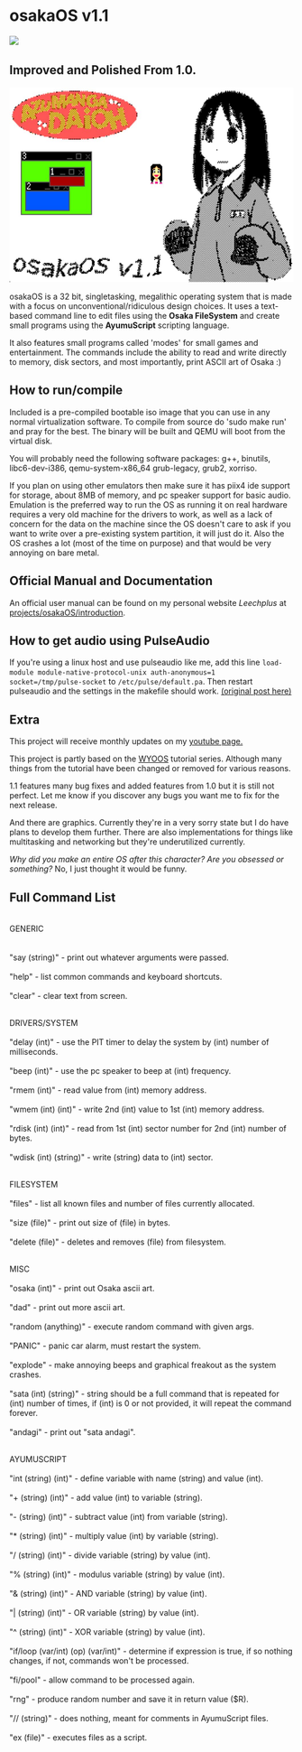 # osakaOS v1.1
![](cube.gif)

<h2>Improved and Polished From 1.0.</h2>

<img src="desktop.jpg" width=600px>
<br>

osakaOS is a 32 bit, singletasking, megalithic operating system that is made with a focus on unconventional/ridiculous design choices. It uses a text-based command line to edit files using the <b>Osaka FileSystem</b> and create small programs using the <b>AyumuScript</b> scripting language. 

It also features small programs called 'modes' for small games and entertainment. The commands include the ability to read and write directly to memory, disk sectors, and most importantly, print ASCII art of Osaka :)


<h2>How to run/compile</h2>

Included is a pre-compiled bootable iso image that you can use in any normal virtualization software.
To compile from source do 'sudo make run' and pray for the best. The binary will be built and QEMU will boot from the virtual disk.

You will probably need the following software packages: g++, binutils, libc6-dev-i386, qemu-system-x86_64 grub-legacy, grub2, xorriso.

If you plan on using other emulators then make sure it has piix4 ide support for storage, about 8MB of memory, and pc speaker support for basic audio. Emulation is the preferred way to run the OS as running it on real hardware requires a very old machine for the drivers to work, as well as a lack of concern for the data on the machine since the OS doesn't care to ask if you want to write over a pre-existing system partition, it will just do it. Also the OS crashes a lot (most of the time on purpose) and that would be very annoying on bare metal.

<h2>Official Manual and Documentation</h2>

An official user manual can be found on my personal website <i>Leechplus</i> at <a href="https://leechplus.neocities.org/projects/osakaOS/introduction">projects/osakaOS/introduction</a>.

<h2>How to get audio using PulseAudio</h2>

If you're using a linux host and use pulseaudio like me, add this line <code>load-module module-native-protocol-unix auth-anonymous=1 socket=/tmp/pulse-socket</code>
to <code>/etc/pulse/default.pa</code>. Then restart pulseaudio and the settings in the makefile should work. <a href="https://stackoverflow.com/questions/59988019/emulator-pulseaudio-access-denied">(original post here)</a>

<h2>Extra</h2>

This project will receive monthly updates on my <a href="https://www.youtube.com/@dpacarana">youtube page.</a>

This project is partly based on the <a href="https://github.com/AlgorithMan-de/wyoos">WYOOS</a> tutorial series. Although many things from the tutorial have been changed or removed for various reasons.

1.1 features many bug fixes and added features from 1.0 but it is still not perfect. Let me know if you discover any bugs you want me to fix for the next release.

And there are graphics. Currently they're in a very sorry state but I do have plans to develop them further. There are also implementations for things like multitasking and networking but they're underutilized currently.

<i>Why did you make an entire OS after this character? Are you obsessed or something?</i>
No, I just thought it would be funny.


<h2>Full Command List</h2>

<br>GENERIC</br>  
<br>"say (string)"   - print out whatever arguments were passed.</br> 
<br>"help"           - list common commands and keyboard shortcuts.</br>
<br>"clear"          - clear text from screen.</br>

<br>DRIVERS/SYSTEM</br>
<br>"delay (int)"          - use the PIT timer to delay the system by (int) number of milliseconds.</br>
<br>"beep (int)"           - use the pc speaker to beep at (int) frequency.</br>
<br>"rmem (int)"           - read value from (int) memory address.</br>
<br>"wmem (int) (int)"     - write 2nd (int) value to 1st (int) memory address.</br>
<br>"rdisk (int) (int)"    - read from 1st (int) sector number for 2nd (int) number of bytes.</br>
<br>"wdisk (int) (string)" - write (string) data to (int) sector.</br>

<br>FILESYSTEM</br>
<br>"files"         - list all known files and number of files currently allocated.</br>
<br>"size (file)"   - print out size of (file) in bytes.</br>
<br>"delete (file)" - deletes and removes (file) from filesystem.</br>

<br>MISC</br>
<br>"osaka (int)"         - print out Osaka ascii art.</br>
<br>"dad"                 - print out more ascii art.</br>
<br>"random (anything)"   - execute random command with given args.</br>
<br>"PANIC"               - panic car alarm, must restart the system.</br>
<br>"explode"             - make annoying beeps and graphical freakout as the system crashes.</br>
<br>"sata (int) (string)" - string should be a full command that is repeated for (int) number of times, if (int) is 0 or not provided, it will repeat the command forever.</br>
<br>"andagi"              - print out "sata andagi".</br>

<br>AYUMUSCRIPT</br>
<br>"int (string) (int)"               - define variable with name (string) and value (int).</br>
<br>"+ (string) (int)"                 - add value (int) to variable (string).</br>
<br>"- (string) (int)"                 - subtract value (int) from variable (string).</br>
<br>"* (string) (int)"                 - multiply value (int) by variable (string).</br>
<br>"/ (string) (int)"                 - divide variable (string) by value (int).</br>
<br>"% (string) (int)"                 - modulus variable (string) by value (int).</br>
<br>"& (string) (int)"                 - AND variable (string) by value (int).</br>
<br>"| (string) (int)"                 - OR variable (string) by value (int).</br>
<br>"^ (string) (int)"                 - XOR variable (string) by value (int).</br>
<br>"if/loop (var/int) (op) (var/int)" - determine if expression is true, if so nothing changes, if not, commands won't be processed.</br>
<br>"fi/pool"                          - allow command to be processed again.</br>
<br>"rng"                              - produce random number and save it in return value ($R).</br>
<br>"// (string)"                      - does nothing, meant for comments in AyumuScript files.</br>
<br>"ex (file)"                        - executes files as a script.</br>


